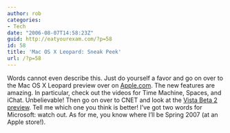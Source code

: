 ```yaml
---
author: rob
categories:
- Tech
date: "2006-08-07T14:58:23Z"
guid: http://eatyourexam.com/?p=58
id: 58
title: 'Mac OS X Leopard: Sneak Peek'
url: /?p=58
---
```

Words cannot even describe this. Just do yourself a favor and go on over to the Mac OS X Leopard preview over on <a target="_blank" title="Apple Mac OS X Leopard: Sneak Peek" href="http://www.apple.com/macosx/leopard/index.html">Apple.com</a>. The new features are amazing. In particular, check out the videos for Time Machine, Spaces, and iChat. Unbelievable! Then go on over to CNET and look at the <a target="_blank" title="Windows Vista Beta 2 Preview" href="http://reviews.cnet.com/4660-3513_7-6530547.html">Vista Beta 2 preview</a>. Tell me which one you think is better! I&#8217;ve got two words for Microsoft: watch out. As for me, you know where I&#8217;ll be Spring 2007 (at an Apple store!).